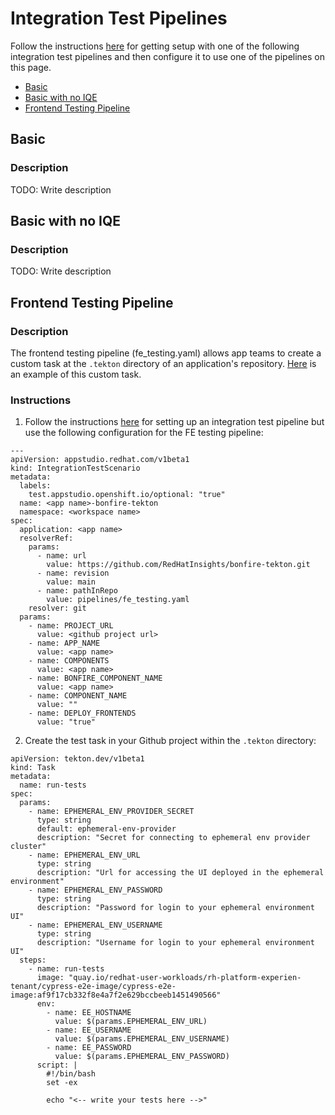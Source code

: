 # Integration Test Pipelines

Follow the instructions [here](https://github.com/RedHatInsights/bonfire-tekton?tab=readme-ov-file#add-the-integration-test-scenario-to-your-application) for getting setup with one of the following integration test pipelines and then configure it to use one of the pipelines on this page.  

- [Basic](#basic)
- [Basic with no IQE](#basic-with-no-iqe)
- [Frontend Testing Pipeline](#frontend-testing-pipeline) 

## Basic

### Description

TODO: Write description


## Basic with no IQE

### Description

TODO: Write description


## Frontend Testing Pipeline

### Description

The frontend testing pipeline (fe_testing.yaml) allows app teams to create a custom task at the `.tekton` directory of an application's repository. [Here](https://github.com/RedHatInsights/insights-chrome/tree/master/.tekton/run-tests-tasks.yml) is an example of this custom task.

### Instructions

1. Follow the instructions [here](https://github.com/RedHatInsights/bonfire-tekton/blob/main/README.md#add-the-integration-test-scenario-to-your-application) for setting up an integration test pipeline but use the following configuration for the FE testing pipeline: 

```
---
apiVersion: appstudio.redhat.com/v1beta1
kind: IntegrationTestScenario
metadata:
  labels:
    test.appstudio.openshift.io/optional: "true"
  name: <app name>-bonfire-tekton
  namespace: <workspace name> 
spec:
  application: <app name> 
  resolverRef:
    params:
      - name: url
        value: https://github.com/RedHatInsights/bonfire-tekton.git
      - name: revision
        value: main
      - name: pathInRepo
        value: pipelines/fe_testing.yaml
    resolver: git
  params:
    - name: PROJECT_URL
      value: <github project url> 
    - name: APP_NAME
      value: <app name> 
    - name: COMPONENTS
      value: <app name> 
    - name: BONFIRE_COMPONENT_NAME
      value: <app name> 
    - name: COMPONENT_NAME
      value: ""
    - name: DEPLOY_FRONTENDS
      value: "true"
```

2. Create the test task in your Github project within the `.tekton` directory:

```
apiVersion: tekton.dev/v1beta1
kind: Task
metadata:
  name: run-tests
spec:
  params:
    - name: EPHEMERAL_ENV_PROVIDER_SECRET
      type: string
      default: ephemeral-env-provider
      description: "Secret for connecting to ephemeral env provider cluster"
    - name: EPHEMERAL_ENV_URL
      type: string
      description: "Url for accessing the UI deployed in the ephemeral environment"
    - name: EPHEMERAL_ENV_PASSWORD
      type: string
      description: "Password for login to your ephemeral environment UI"
    - name: EPHEMERAL_ENV_USERNAME
      type: string
      description: "Username for login to your ephemeral environment UI"
  steps:
    - name: run-tests
      image: "quay.io/redhat-user-workloads/rh-platform-experien-tenant/cypress-e2e-image/cypress-e2e-image:af9f17cb332f8e4a7f2e629bccbeeb1451490566"
      env:
        - name: EE_HOSTNAME
          value: $(params.EPHEMERAL_ENV_URL)
        - name: EE_USERNAME
          value: $(params.EPHEMERAL_ENV_USERNAME)
        - name: EE_PASSWORD
          value: $(params.EPHEMERAL_ENV_PASSWORD)
      script: |
        #!/bin/bash
        set -ex
        
        echo "<-- write your tests here -->"
```
